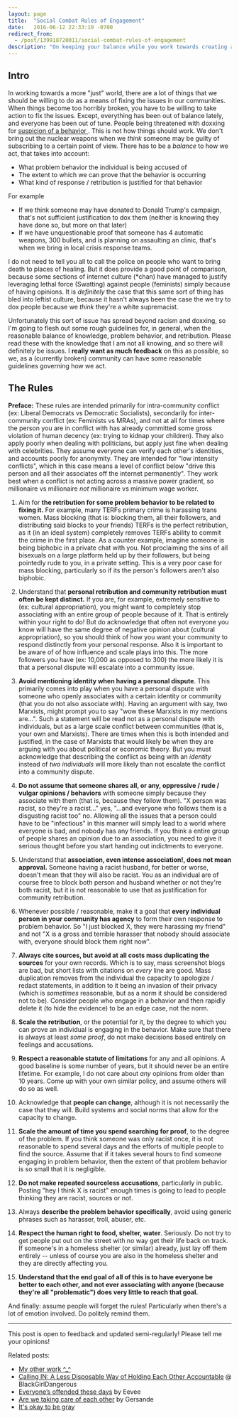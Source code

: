 ```yaml
---
layout: page
title:  "Social Combat Rules of Engagement"
date:   2016-06-12 22:33:10 -0700
redirect_from:
  - /post/139918720011/social-combat-rules-of-engagement
description: "On keeping your balance while you work towards creating a more just world"
---
```


## Intro

In working towards a more "just" world, there are a lot of things that we should be willing to do as a means of fixing the issues in our communities. When things become too horribly broken, you have to be willing to take action to fix the issues. Except, everything has been out of balance lately, and everyone has been out of tune. People being threatened with doxxing for [suspicion of a behavior ](https://medium.com/@CeltThulu/a-battlefield-4-achievement-and-autism-made-me-a-nazi-9ee863639621#.wgk95viem). This is not how things should work. We don't bring out the nuclear weapons when we *think* someone may be guilty of subscribing to a certain point of view. There has to be a *balance* to how we act, that takes into account:

* What problem behavior the individual is being accused of
* The extent to which we can prove that the behavior is occurring
* What kind of response / retribution is justified for that behavior

For example

* If we think someone may have donated to Donald Trump's campaign, that's not sufficient justification to dox them (neither is knowing they have done so, but more on that later)
* If we have unquestionable proof that someone has 4 automatic weapons, 300 bullets, and is planning on assaulting an clinic, that's when we bring in local crisis response teams.

I do not need to tell you all to call the police on people who want to bring death to places of healing. But it does provide a good point of comparison, because some sections of internet culture (\*chan) have managed to justify leveraging lethal force (Swatting) against people (feminists) simply because of having opinions. It is *definitely* the case that this same sort of thing has bled into leftist culture, because it hasn't always been the case the we try to dox people because we *think* they're a white supremacist.

Unfortunately this sort of issue has spread beyond racism and doxxing, so I'm going to flesh out some rough guidelines for, in general, when the reasonable balance of knowledge, problem behavior, and retribution. Please read these with the knowledge that I am not all knowing, and so there will definitely be issues. I **really want as much feedback** on this as possible, so we, as a (currently broken) community can have some reasonable guidelines governing how we act.

## The Rules

**Preface:** These rules are intended primarily for intra-community conflict (ex: Liberal Democrats vs Democratic Socialists), secondarily for inter-community conflict (ex: Feminists vs MRAs), and not at all for times where the person you are in conflict with has already committed some gross violation of human decency (ex: trying to kidnap your children). They also apply poorly when dealing with politicians, but apply just fine when dealing with celebrities. They assume everyone can verify each other's identities, and accounts poorly for anonymity. They are intended for "low intensity conflicts", which in this case means a level of conflict below "drive this person and all their associates off the internet permanently". They work best when a conflict is not acting across a massive power gradient, so millionaire vs millionaire *not* millionaire vs minimum wage worker.

1. Aim for **the retribution for some problem behavior to be related to fixing it.** For example, many TERFs primary crime is harassing trans women. Mass blocking (that is: blocking them, all their followers, and distributing said blocks to your friends) TERFs is the perfect retribution, as it (in an ideal system) completely removes TERFs ability to commit the crime in the first place. As a counter example, imagine someone is being biphobic in a private chat with you. Not proclaiming the sins of all bisexuals on a large platform held up by their followers, but being pointedly rude to you, in a private setting. This is a very poor case for mass blocking, particularly so if its the person's followers aren't also biphobic.

1. Understand that **personal retribution and community retribution must often be kept distinct.** If you are, for example, extremely sensitive to (ex: cultural appropriation), you might want to completely stop associating with an entire group of people because of it. That is entirely within your right to do! But do acknowledge that often not everyone you know will have the same degree of negative opinion about (cultural appropriation), so you should think of how you want your community to respond distinctly from your personal response. Also it is important to be aware of of how influence and scale plays into this. The more followers you have (ex: 10,000 as opposed to 300) the more likely it is that a personal dispute will escalate into a community issue.

1. **Avoid mentioning identity when having a personal dispute**. This primarily comes into play when you have a personal dispute with someone who openly associates with a certain identity or community (that you do not also associate with). Having an argument with say, two Marxists, might prompt you to say "wow these Marxists in my mentions are...". Such a statement will be read not as a personal dispute with individuals, but as a large scale conflict between communities (that is, your own and Marxists). There are times when this is both intended and justified, in the case of Marxists that would likely be when they are arguing with you about political or economic theory. But you must acknowledge that describing the conflict as being with an *identity* instead of *two individuals* will more likely than not escalate the conflict into a community dispute.

1. **Do not assume that someone shares all, or any, oppressive / rude / vulgar opinions / behaviors** with someone simply because they associate with them (that is, because they follow them). "X person was racist, so they're a racist..." yes, "...and everyone who follows them is a disgusting racist too" no. Allowing all the issues that a person could have to be "infectious" in this manner will simply lead to a world where everyone is bad, and nobody has any friends. If you think a entire group of people shares an opinion due to an association, you need to give it serious thought before you start handing out indictments to everyone.

1. Understand that **association, even intense association!, does not mean approval.** Someone having a racist husband, for better or worse, doesn't mean that they will also be racist. You as an individual are of course free to block both person and husband whether or not they're both racist, but it is not reasonable to use that as justification for community retribution.

1. Whenever possible / reasonable, make it a goal that **every individual person in your community has agency** to form their own response to problem behavior. So "I just blocked X, they were harassing my friend" and not "X is a gross and terrible harasser that nobody should associate with, everyone should block them right now".

1. **Always cite sources, but avoid at all costs mass duplicating the sources** for your own records. Which is to say, mass screenshot blogs are bad, but short lists with citations on *every* line are good. Mass duplication removes from the individual the capacity to apologize / redact statements, in addition to it being an invasion of their privacy (which is *sometimes* reasonable, but as a norm it should be considered not to be). Consider people who engage in a behavior and then rapidly delete it (to hide the evidence) to be an edge case, not the norm.

1. **Scale the retribution**, or the potential for it, by the degree to which you can prove an individual is engaging in the behavior. Make sure that there is always at least *some proof*, do not make decisions based entirely on feelings and accusations.

1. **Respect a reasonable statute of limitations** for any and all opinions. A good baseline is some number of years, but it should never be an entire lifetime. For example, I do not care about *any* opinions from older than 10 years. Come up with your own similar policy, and assume others will do so as well.

1. Acknowledge that **people can change**, although it is not necessarily the case that they will. Build systems and social norms that allow for the capacity to change.

1. **Scale the amount of time you spend searching for proof**, to the degree of the problem. If you think someone was only racist once, it is not reasonable to spend several days and the efforts of multiple people to find the source. Assume that if it takes several hours to find someone engaging in problem behavior, then the extent of that problem behavior is so small that it is negligible.

1. **Do not make repeated sourceless accusations**, particularly in public. Posting "hey I think X is racist" enough times is going to lead to people thinking they are racist, sources or not.

1. Always **describe the problem behavior specifically**, avoid using generic phrases such as harasser, troll, abuser, etc.

1. **Respect the human right to food, shelter, water**. Seriously. Do not try to get people put out on the street with no way get their life back on track. If someone's in a homeless shelter (or similar) already, just lay off them entirely -- unless of course you are also in the homeless shelter and they are directly affecting you.

1. **Understand that the end goal of all of this is to have everyone be better to each other, and not ever associating with anyone (because they're all "problematic") does very little to reach that goal.**

And finally: assume people will forget the rules! Particularly when there's a lot of emotion involved. Do politely remind them.

---

This post is open to feedback and updated semi-regularly! Please tell me your opinions!

Related posts:

* [My other work ^_^](https://www.patreon.com/lynncyrin?ty=h)
* [Calling IN: A Less Disposable Way of Holding Each Other Accountable](http://www.blackgirldangerous.org/2013/12/calling-less-disposable-way-holding-accountable/) @ BlackGirlDangerous
* [Everyone’s offended these days](https://eev.ee/blog/2016/02/15/everyones-offended-these-days/) by Eevee
* [Are we taking care of each other](http://gersande.com/blog/are-we-taking-care-of-each-other/) by Gersande
* [It's okay to be gray](https://imgur.com/gallery/rkCLO)

